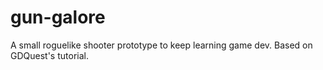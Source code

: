 # gun-galore
A small roguelike shooter prototype to keep learning game dev. Based on GDQuest's tutorial.
